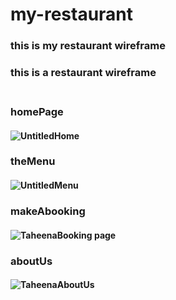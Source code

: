 # my-restaurant

### this is my restaurant wireframe

### this is a restaurant wireframe <br><br>
 ### homePage 
 #### ![UntitledHome](https://user-images.githubusercontent.com/123550658/215752212-4675b6dc-6ea9-4527-a688-d084d7019a2f.jpg) 
 ### theMenu 
 #### ![UntitledMenu](https://user-images.githubusercontent.com/123550658/215752442-927ea928-1a90-4626-b8ed-df7314758144.jpg) 
 ### makeAbooking 
 #### ![TaheenaBooking page](https://user-images.githubusercontent.com/123550658/215752636-f3b82e75-f7f3-48cf-afe7-dc08c4620079.jpg) 
 ### aboutUs 
 #### ![TaheenaAboutUs](https://user-images.githubusercontent.com/123550658/215752766-04aae93e-cd47-4b34-93f8-f852d3a59eea.jpg)